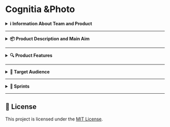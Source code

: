 # Cognitia &Photo



<details>
  <summary><strong>ℹ️ Information About Team and Product</strong></summary>
  &nbsp;

&emsp;&emsp; *Cognitia* is an AI-powered decision support tool designed for mental health professionals. It helps clinicians interpret psychological test results efficiently and consistently. By transforming raw test scores into structured insights using machine learning, Cognitia supports early identification of mental health risks, provides AI-generated summaries, enhances diagnostic clarity and fasten the diagnose process. The platform prioritizes data privacy, and alignment with clinical workflows, making it a reliable companion in psychological evaluation.

  ### 👥 Team Members

  | Name              | Title           | Communication |
  |-------------------|------------------|---------|
  | Damla Demirok  | Scrum Master   |         |
  |  | Product Owner |         |
  | Hamza Tulmaç | Developer     |         |
  |  | Developer     |         |
 


</details>

---

<details>
  <summary><strong>📦 Product Description and Main Aim</strong></summary>
  &nbsp;
  
&emsp;&emsp;This project aims to develop a web-based mental health decision support system that integrates standardized psychological tests with machine learning models. Through a two-stage AI pipeline, the system will first analyze user-submitted test scores, then transform them to more academic baseline. After that it will generate evidence-based probability distribution on mental illness types to support clinicians in their decision-making process. The project follows an agile development methodology over three sprints, focusing on model training, interface design, and clearity. Ultimately, the goal is to deliver a functional prototype tailored for psychiatrists and psychologists, offering a lightweight yet scientifically grounded evaluation tool.


</details>

---

<details>
  <summary><strong>🔍 Product Features</strong></summary>

  - Standardized Test Input
Clinicians will recieve extracted results from an algorithm. 

- Machine Learning-Based Evaluation
Those test responses are processed by a trained ML model to classify mental health risk levels with consistency and accuracy.

- AI-Generated Interpretation
An LLM or rule-based system provides brief, understandable, and clinically relevant summaries of the test outcome.

- Risk Level Visualization
Results are displayed with visual indicators (e.g., low / moderate / high risk), enabling quick comprehension.

- Data Privacy & Security
The system ensures that all patient inputs remain anonymous and are processed in accordance with ethical standards.

- Web-Based Interface
Doctors can access the system via a clean, user-friendly interface—no installation required.

- Modular & Extendable
The product is built to support new tests, models, and languages, allowing for future clinical use cases.

</details>

---

<details>
  <summary><strong>🎯 Target Audience</strong></summary>
 &nbsp;
  
- Psychiatrists
- Clinical psychologists
- General practitioners
- Mental health professionals working in clinical settings


</details>

---

<details>
  <summary><strong>📅 Sprints</strong></summary>

  ### Sprint 1
  - Notes:
  - Total Points/How we decide:
  - Daily Scrum:
  - Board Updates:
  - Review:
  <summary> > Screenshots:<summary>

  ### Sprint 2
  - Notes:
  - Total Points/How we decide:
  - Daily Scrum:
  - Board Updates:
  - Review:
  <summary> > Screenshots:<summary>

  ### Sprint 3
  - Notes:
  - Total Points/How we decide:
  - Daily Scrum:
  - Board Updates:
  - Review:
  <summary> > Screenshots:<summary>

</details>

---

## 📎 License

This project is licensed under the [MIT License](LICENSE).

